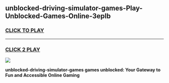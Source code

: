 
## unblocked-driving-simulator-games-Play-Unblocked-Games-Online-3eplb
<h3>
<a href="https://premium76.site?title=unblocked-driving-simulator-games&ref=25A">CLICK TO PLAY</a></h3>
<hr>

<h3>
<a href="https://premium76.site?title=unblocked-driving-simulator-games&ref=25A">CLICK 2 PLAY</a>
  
</h3>

<a href="https://premium76.site?title=unblocked-driving-simulator-games&ref=25A"><img src="https://clearcache.store/games.png"></a>


**unblocked-driving-simulator-games games unblocked: Your Gateway to Fun and Accessible Online Gaming**
